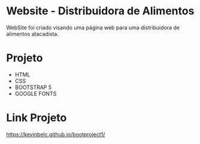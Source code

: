 # Website - Distribuidora de Alimentos

WebSite foi criado visando uma página web para uma distribuidora de alimentos atacadista.

# Projeto

* HTML 
* CSS
* BOOTSTRAP 5
* GOOGLE FONTS

# Link Projeto
https://kevinbelc.github.io/bootproject1/
